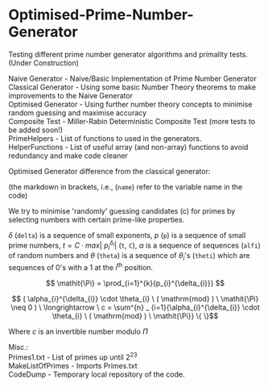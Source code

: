 # Optimised-Prime-Number-Generator

Testing different prime number generator algorithms and primality tests. (Under Construction)

Naive Generator - Naive/Basic Implementation of Prime Number Generator <br />
Classical Generator - Using some basic Number Theory theorems to make improvements to the Naive Generator <br />
Optimised Generator - Using further number theory concepts to minimise random guessing and maximise accuracy <br />
Composite Test - Miller-Rabin Deterministic Composite Test (more tests to be added soon!) <br />
PrimeHelpers - List of functions to used in the generators. <br />
HelperFunctions - List of useful array (and non-array) functions to avoid redundancy and make code cleaner <br />

Optimised Generator difference from the classical generator: <br />

(the markdown in brackets, i.e., (`name`) refer to the variable name in the code) <br />

We try to minimise 'randomly' guessing candidates (c) for primes by selecting numbers with certain prime-like properties. <br />

$\delta$ (`delta`) is a sequence of small exponents, $p$ (`p`) is a sequence of small prime numbers, $t = C \cdot max | \ p_{i}^{\delta_{i}} |$ (`t`, `C`), $\alpha$ is a sequence of sequences (`alfi`) of random numbers and $\theta$ (`theta`) is a sequence of $\theta_{i}$'s (`theti`)  which are sequences of $0$'s with a $1$ at the $i^{\text{th}}$ position.

$$ \mathit{\Pi} = \prod_{i=1}^{k}{p_{i}^{\delta_{i}}} $$

$$ ( \alpha_{i}^{\delta_{i}} \cdot \theta_{i} \ ( \mathrm{mod} ) \ \mathit{\Pi} \neq 0 ) \ \longrightarrow \ c = 
\sum^{n} _ {i=1}{\alpha_{i}^{\delta_{i}} \cdot \theta_{i} \ ( \mathrm{mod} ) \ \mathit{\Pi}} \{  \}$$ 

Where $c$ is an invertible number modulo $\mathit{\Pi}$ <br />

Misc.: <br />
Primes1.txt - List of primes up until $2^{23}$ <br />
MakeListOfPrimes - Imports Primes.txt <br />
CodeDump - Temporary local repository of the code. <br />
